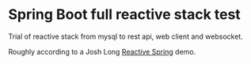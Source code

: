 # Spring Boot full reactive stack test

Trial of reactive stack from mysql to rest api, web client and websocket.

Roughly according to a Josh Long [Reactive Spring](https://www.youtube.com/watch?v=Z5q-CXbvM1E) demo.